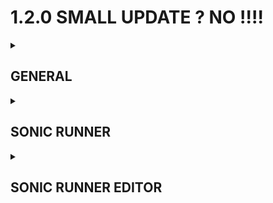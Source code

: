 # 1.2.0 SMALL UPDATE ? NO !!!!

<details><summary><h2>GENERAL</h2></summary><p>

 - License moment

</p></details>
<details><summary><h2>SONIC RUNNER</h2></summary><p>

### VISUAL

 - Sonic Runner is no longer in the 4:3 aspect ratio, it is now in the glorious___ 5:3 aspect ratio___!
 - XT9 has new idle animations.
 - When launched very high with a mushroom, you now spin.
 - The timer is now outlined for better visibility.
 - User Universe now has a unique BG.
 - Bootup sequence has a new font.
 - Spikes' inner glowing circle thing is now purple because they are the things behind the slaughter.

### FIXES & CHANGES

 - The menu now has it's own seperate keys from gameplay.
 - The level timer doesn't start until you start moving.
 - S1's dash is now a bit slower.
 - Shortend coyote time on S1 and it's derivates.
 - XT9 is unlocked when you have 7 bonuses now. If you already have them unlocked,
   this update wont take it away.
 - Fixed `savefile_interaction` argument working incorrectly.

</p></details>
<details><summary><h2>SONIC RUNNER EDITOR</h2></summary><p>

### NEW ADDITIONS

 - Added new shortcuts to temporarely hide layers.
 - In the edit layers panel, there is now a new option:__ Unicolor__! Turning this
   on will make every layer only one color.
 - Added a new object:__ Boosters__! The act similarly to mushrooms, but just with
   different theming.
 - Added a new object:__ Platforms__! The moving platforms are real!
 - You can now change the font of HoverText.
 - New text interpreter or something!
	 - When typing text into HoverText, you can type some commands
	   inbetween %% and they will be replaced by game info.
	 - `%left%`, `%right%`, `%up%`, `%down%`, `%jump%`, `%special%`,
	   `%reset%`, `%return%` will be replaced by the users keybinds for
	   those actions.
	 - `%unlock [unlock]%` will be replaced by a YES or NO depending on if
	   `[unlock]` is unlocked.
	 - `%level [level_data]%` will be replaced by info from the level .dat file.
	   possible options for [level_data]:
		 - creator - Who made the level.
		 - level_name - Name of the level.
		 - level_icon - What icon the level has.
		 - level_base - What base the level has.
	 - If you wanna type % or any of the commands without them being replaced, put them between \`\`,
	   and the interpreter will ignore them.
	 - %\`% will put a \`, since otherwise it will be removed.
 - You can now set `tele_destination` of the portal and finish to `*Level_Next`, which will change the level to the next level in the level group.
 - You can now add the name of the author to a level group.

### VISUAL

 - There are now more variations of dirt tiles.
 - The .dat creator has been centralized.

### FIXES & CHANGES

 - Attachables should no longer have wacky behaviours when you do anything complex with them.
 - Fixed a bug where you could have multiple of the same tile in the place panel.
 - Fixed playtested levels not reloading when you die or press reset.
 - Playtested levels no longer save as seperate levels.
 - The official tag has been altered. Now when a level has the official tag:
	 - If the level's author matches the level groups author, the level won't have the "Creator:" line, similary to how WaterWay doesn't have it.
	 - If the level's author is different to the level groups author, it will show a thank you message.
 - The official tag now does nothing in UserUniverse.
 - The keybind for saving with a popup is now shown in full.

</p></details>
